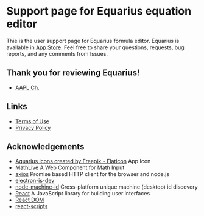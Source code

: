 # Support page for Equarius equation editor
Thie is the user support page for Equarius formula editor. Equarius is available in [App Store](https://apps.apple.com/us/app/equarius/id6448750583). Feel free to share your questions, requests, bug reports, and any comments from Issues.

## Thank you for reviewing Equarius!
- [AAPL Ch.](https://applech2.com/archives/20230628-equarius-formula-editor-for-mac.html)

## Links
- [Terms of Use](https://www.apple.com/legal/internet-services/itunes/dev/stdeula)
- [Privacy Policy](https://github.com/ichibha/Equarius/blob/main/privacy_policy.md)

## Acknowledgements
- [Aquarius icons created by Freepik - Flaticon](https://www.flaticon.com/free-icons/aquarius) App Icon
- [MathLive](https://cortexjs.io/mathlive/) A Web Component for Math Input
- [axios](https://github.com/axios/axios) Promise based HTTP client for the browser and node.js
- [electron-is-dev](https://github.com/sindresorhus/electron-is-dev) 
- [node-machine-id](https://github.com/automation-stack/node-machine-id) Cross-platform unique machine (desktop) id discovery
- [React](https://github.com/facebook/react) A JavaScript library for building user interfaces
- [React DOM](https://github.com/facebook/react/tree/main/packages/react-dom)
- [react-scripts](https://github.com/facebook/create-react-app/tree/main/packages/react-scripts)
